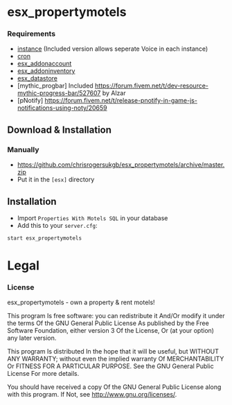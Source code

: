 ﻿# esx_propertymotels

### Requirements
- [instance](https://github.com/ESX-Org/instance) (Included version allows seperate Voice in each instance)
- [cron](https://github.com/ESX-Org/cron)
- [esx_addonaccount](https://github.com/ESX-Org/esx_addonaccount)
- [esx_addoninventory](https://github.com/ESX-Org/esx_addoninventory)
- [esx_datastore](https://github.com/ESX-Org/esx_datastore)
- [mythic_progbar] Included https://forum.fivem.net/t/dev-resource-mythic-progress-bar/527607 by Alzar
- [pNotify] https://forum.fivem.net/t/release-pnotify-in-game-js-notifications-using-noty/20659

## Download & Installation

### Manually
- https://github.com/chrisrogersukgb/esx_propertymotels/archive/master.zip
- Put it in the `[esx]` directory

## Installation
- Import `Properties With Motels SQL` in your database
- Add this to your `server.cfg`:

```
start esx_propertymotels
```

# Legal
### License
esx_propertymotels - own a property & rent motels!

This program Is free software: you can redistribute it And/Or modify it under the terms Of the GNU General Public License As published by the Free Software Foundation, either version 3 Of the License, Or (at your option) any later version.

This program Is distributed In the hope that it will be useful, but WITHOUT ANY WARRANTY; without even the implied warranty Of MERCHANTABILITY Or FITNESS FOR A PARTICULAR PURPOSE. See the GNU General Public License For more details.

You should have received a copy Of the GNU General Public License along with this program. If Not, see http://www.gnu.org/licenses/.